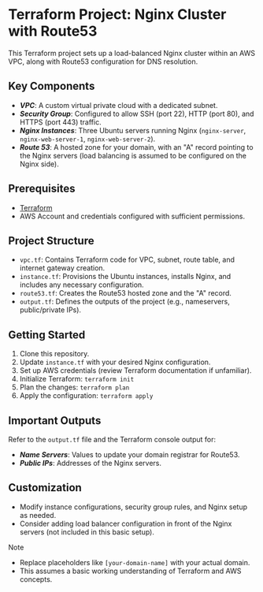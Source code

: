 # Terraform Project: Nginx Cluster with Route53

This Terraform project sets up a load-balanced Nginx cluster within an AWS VPC, along with Route53 configuration for DNS resolution.

## Key Components

- **_VPC_**: A custom virtual private cloud with a dedicated subnet.
- **_Security Group_**: Configured to allow SSH (port 22), HTTP (port 80), and HTTPS (port 443) traffic.
- **_Nginx Instances_**: Three Ubuntu servers running Nginx (`nginx-server`, `nginx-web-server-1`, `nginx-web-server-2`).
- **_Route 53_**: A hosted zone for your domain, with an "A" record pointing to the Nginx servers (load balancing is assumed to be configured on the Nginx side).

## Prerequisites

- [Terraform](https://www.terraform.io/)
- AWS Account and credentials configured with sufficient permissions.

## Project Structure

- `vpc.tf`: Contains Terraform code for VPC, subnet, route table, and internet gateway creation.
- `instance.tf`: Provisions the Ubuntu instances, installs Nginx, and includes any necessary configuration.
- `route53.tf`: Creates the Route53 hosted zone and the "A" record.
- `output.tf`: Defines the outputs of the project (e.g., nameservers, public/private IPs).

## Getting Started

1. Clone this repository.
2. Update `instance.tf` with your desired Nginx configuration.
3. Set up AWS credentials (review Terraform documentation if unfamiliar).
4. Initialize Terraform: `terraform init`
5. Plan the changes: `terraform plan`
6. Apply the configuration: `terraform apply`

## Important Outputs

Refer to the `output.tf` file and the Terraform console output for:

- **_Name Servers_**: Values to update your domain registrar for Route53.
- **_Public IPs_**: Addresses of the Nginx servers.

## Customization

- Modify instance configurations, security group rules, and Nginx setup as needed.
- Consider adding load balancer configuration in front of the Nginx servers (not included in this basic setup).

> [!NOTE]
> - Replace placeholders like `[your-domain-name]` with your actual domain.
> - This assumes a basic working understanding of Terraform and AWS concepts.
